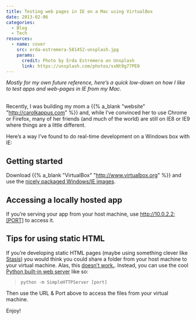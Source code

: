```yaml
---
title: Testing web pages in IE on a Mac using VirtualBox
date: 2013-02-06
categories:
  - Blog
  - Tech
resources:
  - name: cover
    src: erda-estremera-581452-unsplash.jpg
    params:
      credit: Photo by Erda Estremera on Unsplash
      link: https://unsplash.com/photos/sxNt9g77PE0
---
```

_Mostly for my own future reference, here&#8217;s a quick low-down on how I like to test apps and web-pages in IE from my Mac._
<br>
<br>

Recently, I was building my mom a {{% a_blank "website" "http://carolkappus.com" %}} and, while I&#8217;ve convinced her to use Chrome or Firefox, many of her friends (and much of the world) are still on IE8 or IE9 where things are a little different. 

Here&#8217;s a way I&#8217;ve found to do real-time development on a Windows box with IE:

## Getting started

Download {{% a_blank "VirtualBox" "http://www.virtualbox.org" %}} and use the <a href="https://github.com/xdissent/ievms" onclick="javascript:_gaq.push(['_trackEvent','outbound-article','http://github.com']);" target="_blank">nicely packaged Windows/IE images</a>.

## Accessing a locally hosted app

If you&#8217;re serving your app from your host machine, use http://10.0.2.2:[PORT] to access it.

## Tips for using static HTML

If you&#8217;re developing static HTML pages (maybe using something clever like <a href="http://stasis.me" onclick="javascript:_gaq.push(['_trackEvent','outbound-article','http://stasis.me']);" target="_blank">Stasis</a>) you would think you could share a folder from your host machine to your virtual machine. Alas, this <a href="https://www.virtualbox.org/ticket/7160" onclick="javascript:_gaq.push(['_trackEvent','outbound-article','http://www.virtualbox.org']);" target="_blank">doesn&#8217;t work.</a>. Instead, you can use the cool <a href="http://stackoverflow.com/questions/530787/simple-http-web-server" onclick="javascript:_gaq.push(['_trackEvent','outbound-article','http://stackoverflow.com']);">Python built-in web server</a> like so:

> `python -m SimpleHTTPServer [port]`



Then use the URL &#038; Port above to access the files from your virtual machine.

Enjoy!
